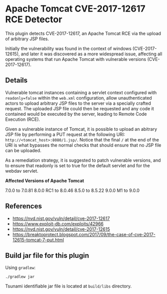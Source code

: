 # Apache Tomcat CVE-2017-12617 RCE Detector

This plugin detects CVE-2017-12617, an Apache Tomcat RCE
via the upload of arbitrary JSP files.

Initially the vulnerability was found in the context of windows
(CVE-2017-12615), and later it was discovered as a more widespread
issue, affecting all operating systems that run Apache Tomcat with
vulnerable versions (CVE-2017-12617).

## Details

Vulnerable tomcat instances containing a servlet context configured
with `readonly=false` within the `web.xml` configuration, allow
unauthenticated actors to upload arbitrary JSP files to the server via
a specially crafted request. The uploaded JSP file could then be
requested and any code it contained would be executed by the server,
leading to Remote Code Execution (RCE).

Given a vulnerable instance of Tomcat, it is possible to upload an
abitrary JSP file by performing a PUT request at the following URI:
`http://<tomcat_host>:8080/1.jsp/`. Notice that the final `/` at the
end of the URI is what bypasses the normal checks that should ensure
that no JSP file can be uploaded.

As a remediation strategy, it is suggested to patch vulnerable
versions, and to ensure that readonly is set to true for the default
servlet and for the webdav servlet.

**Affected Versions of Apache Tomcat**

7.0.0 to 7.0.81
8.0.0 RC1 to 8.0.46
8.5.0 to 8.5.22
9.0.0 M1 to 9.0.0

## References

* https://nvd.nist.gov/vuln/detail/cve-2017-12617
* https://www.exploit-db.com/exploits/42966
* https://nvd.nist.gov/vuln/detail/cve-2017-12615
* https://breaktoprotect.blogspot.com/2017/09/the-case-of-cve-2017-12615-tomcat-7-put.html

## Build jar file for this plugin

Using `gradlew`:

```shell
./gradlew jar
```

Tsunami identifiable jar file is located at `build/libs` directory.
